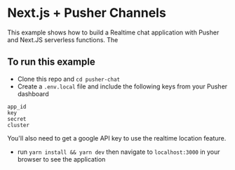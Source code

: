 # Next.js + Pusher Channels

This example shows how to build a Realtime chat application with Pusher and Next.JS serverless functions. The 

## To run this example

- Clone this repo and `cd pusher-chat`
- Create a `.env.local` file and include the following keys from your Pusher dashboard
```
app_id
key
secret
cluster
```
You'll also need to get a google API key to use the realtime location feature. 

- run `yarn install && yarn dev` then navigate to `localhost:3000` in your browser to see the application


